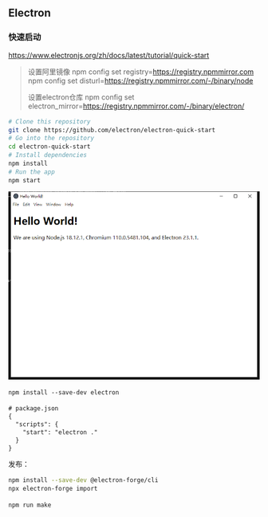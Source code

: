 ## Electron

### 快速启动

https://www.electronjs.org/zh/docs/latest/tutorial/quick-start



> 设置阿里镜像
> npm config set registry=https://registry.npmmirror.com
> npm config set disturl=https://registry.npmmirror.com/-/binary/node
>
> 设置electron仓库
> npm config set electron_mirror=https://registry.npmmirror.com/-/binary/electron/



```sh
# Clone this repository
git clone https://github.com/electron/electron-quick-start
# Go into the repository
cd electron-quick-start
# Install dependencies
npm install
# Run the app
npm start
```



![image-20230223201718356](imgs/Electron%E8%B5%B7%E6%AD%A5/image-20230223201718356.png)



```nodejs
npm install --save-dev electron

# package.json
{
  "scripts": {
    "start": "electron ."
  }
}
```



发布：

```sh
npm install --save-dev @electron-forge/cli
npx electron-forge import

npm run make
```

